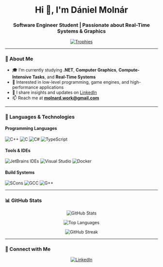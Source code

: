 <h1 align="center">Hi 👋, I'm Dániel Molnár</h1>
<h3 align="center">Software Engineer Student | Passionate about Real-Time Systems & Graphics</h3>

<p align="center">
  <a href="https://github.com/danielmoln">
    <img src="https://github-profile-trophy.vercel.app/?username=danielmoln&theme=algolia&row=1&column=7" alt="Trophies" />
  </a>
</p>

---

### 🚀 About Me

- 🎓 I’m currently studying **.NET**, **Computer Graphics**, **Compute-Intensive Tasks**, and **Real-Time Systems**
- 🧠 Interested in low-level programming, game engines, and high-performance applications
- 📝 I share insights and updates on [LinkedIn](https://www.linkedin.com/in/d%C3%A1niel-moln%C3%A1r-580089248/)
- 📫 Reach me at **molnard.work@gmail.com**

---

### 🧰 Languages & Technologies

#### Programming Languages
![C++](https://img.shields.io/badge/-C++-00599C?style=flat&logo=cplusplus&logoColor=white)
![C](https://img.shields.io/badge/-C-555555?style=flat&logo=c&logoColor=A8B9CC)
![C#](https://img.shields.io/badge/-C%23-239120?style=flat&logo=csharp&logoColor=white)
![TypeScript](https://img.shields.io/badge/-TypeScript-3178C6?style=flat&logo=typescript&logoColor=white)

#### Tools & IDEs
![JetBrains IDEs](https://img.shields.io/badge/-JetBrains-000000?style=flat&logo=jetbrains&logoColor=white)
![Visual Studio](https://img.shields.io/badge/-Visual%20Studio-5C2D91?style=flat&logo=visualstudio&logoColor=white)
![Docker](https://img.shields.io/badge/-Docker-2496ED?style=flat&logo=docker&logoColor=white)

#### Build Systems
![SCons](https://img.shields.io/badge/-SCons-000000?style=flat&logo=python&logoColor=white)
![GCC](https://img.shields.io/badge/-GCC-353a3d?style=flat&logo=gnu&logoColor=white)
![G++](https://img.shields.io/badge/-G++-f34b7d?style=flat&logo=gnu&logoColor=white)

---

### 📊 GitHub Stats

<p align="center">
  <img src="https://github-readme-stats.vercel.app/api?username=danielmoln&show_icons=true&theme=tokyonight" alt="GitHub Stats" />
</p>
<p align="center">
  <img src="https://github-readme-stats.vercel.app/api/top-langs?username=danielmoln&layout=compact&theme=tokyonight" alt="Top Languages" />
</p>
<p align="center">
  <img src="https://github-readme-streak-stats.herokuapp.com/?user=danielmoln&theme=tokyonight" alt="GitHub Streak" />
</p>

---

### 🔗 Connect with Me

<p align="center">
  <a href="https://linkedin.com/in/dániel-molnár-580089248" target="_blank">
    <img src="https://img.shields.io/badge/LinkedIn-0077B5?style=flat&logo=linkedin&logoColor=white" alt="LinkedIn" />
  </a>
</p>
